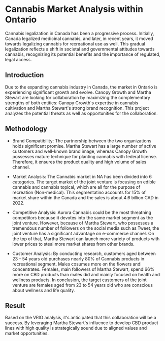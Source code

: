 # Cannabis Market Analysis within Ontario

Cannabis legalization in Canada has been a progressive process. Initially, Canada legalized medicinal cannabis, and later, in recent years, it moved towards legalizing cannabis for recreational use as well. This gradual legalization reflects a shift in societal and governmental attitudes towards cannabis, recognizing its potential benefits and the importance of regulated, legal access.

## Introduction

Due to the expanding cannabis industry in Canada, the market in Ontario is experiencing significant growth and evolve. Canopy Growth and Martha Stewart are looking for collaboration by maximizing the complementary strengths of both entities: Canopy Growth's expertise in cannabis cultivation and Martha Stewart's strong brand recognition. This project analyzes the potential threats as well as opportunities for the collaboration.

## Methodology

- Brand Compatibility: The partnership between the two organizations holds significant promise. Martha Stewart has a large number of active customers and well-known brand image, whereas Canopy Growth possesses mature technique for planting cannabis with federal license. Therefore, it ensures the product quality and high volume of sales channel.

- Market Analysis: The Cannabis market in NA has been divided into 6 categories. The target market of the joint venture is focusing on edible cannabis and cannabis topical, which are all for the purpose of recreation (Non-medical). This segmentatino accounts for 15% of market share within the Canada and the sales is about 4.6 billion CAD in 2022.

- Competitive Analysis: Aurora Cannabis could be the most threatning competitors because it devotes into the same market segment as the joint venture. However, because of Martha Stewart, who possesses a tremendous number of followers on the social media such as Tweet, the joint venture has a significant advantage on e-commerce channel. On the top of that, Martha Stewart can launch more variety of products with lower prices to steal more market shares from other brands.

- Customer Analysis: By conducting research, customers aged between 23 - 54 years old purchases nearly 80% of Cannabis products in recreational segment. Males cosumes more on the flowers and concentrates. Females, main followers of Martha Stewart, spend 66% more on CBD products than males did and mainly focused on health and wellness products. In conclusion, the target customers of the joint venture are females aged from 23 to 54 years old who are conscious about wellness and life quality.

## Result

Based on the VRIO analysis, it's anticipated that this collaboration will be a success.  By leveraging Martha Stewart's influence to develop CBD product lines with high quality is strategically sound due to aligned values and market opportunities.
